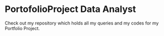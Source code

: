 # PortofolioProject Data Analyst
Check out my repository which holds all my queries and my codes for my Portfolio Project.
